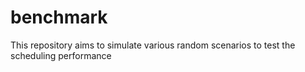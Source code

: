 # benchmark
This repository aims to simulate various random scenarios to test the scheduling performance
